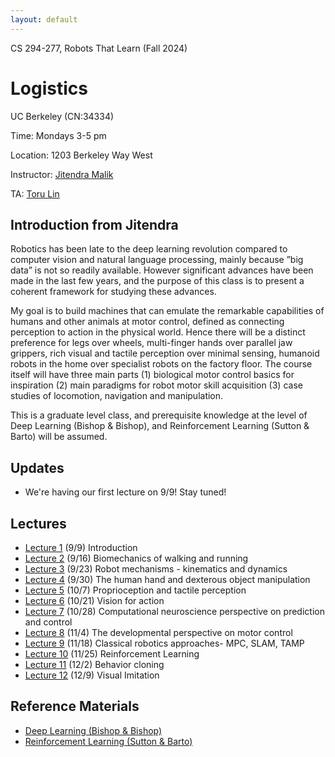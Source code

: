 ```yaml
---
layout: default
---
```


CS 294-277, Robots That Learn (Fall 2024)

# Logistics

UC Berkeley (CN:34334)

Time: Mondays 3-5 pm

Location: 1203 Berkeley Way West

Instructor: [Jitendra Malik](https://people.eecs.berkeley.edu/~malik)

TA: [Toru Lin](https://toruowo.github.io/)


## Introduction from Jitendra

Robotics has been late to the deep learning revolution compared to computer vision and natural
language processing, mainly because ”big data” is not so readily available. However significant
advances have been made in the last few years, and the purpose of this class is to present a
coherent framework for studying these advances.

My goal is to build machines that can emulate the remarkable capabilities of humans and other
animals at motor control, defined as connecting perception to action in the physical world. Hence
there will be a distinct preference for legs over wheels, multi-finger hands over parallel jaw
grippers, rich visual and tactile perception over minimal sensing, humanoid robots in the home
over specialist robots on the factory floor. The course itself will have three main parts (1)
biological motor control basics for inspiration (2) main paradigms for robot motor skill
acquisition (3) case studies of locomotion, navigation and manipulation.

This is a graduate level class, and prerequisite knowledge at the level of Deep Learning (Bishop
& Bishop), and Reinforcement Learning (Sutton & Barto) will be assumed.

## Updates

* We're having our first lecture on 9/9! Stay tuned!

## Lectures

* [Lecture 1]() (9/9) Introduction
* [Lecture 2]() (9/16) Biomechanics of walking and running
* [Lecture 3]() (9/23) Robot mechanisms - kinematics and dynamics
* [Lecture 4]() (9/30) The human hand and dexterous object manipulation
* [Lecture 5]() (10/7) Proprioception and tactile perception
* [Lecture 6]() (10/21) Vision for action
* [Lecture 7]() (10/28) Computational neuroscience perspective on prediction and control
* [Lecture 8]() (11/4) The developmental perspective on motor control
* [Lecture 9]() (11/18) Classical robotics approaches- MPC, SLAM, TAMP
* [Lecture 10]() (11/25) Reinforcement Learning
* [Lecture 11]() (12/2) Behavior cloning
* [Lecture 12]() (12/9) Visual Imitation
<!-- * [Lecture 13]() (12/16) Case Studies in Locomotion
* [Lecture 14]() (12/23) Case Studies in Navigation
* [Lecture 15]() (12/30) Case Studies in Dexterous Manipulation
* [Lecture 16]() (1/6) Long horizon planning and the role of language
* [Lecture 17]() (1/13) Additional topics based on class interest -->

## Reference Materials

* [Deep Learning (Bishop & Bishop)](https://www.bishopbook.com/)
* [Reinforcement Learning (Sutton & Barto)](http://incompleteideas.net/book/the-book-2nd.html)
